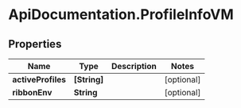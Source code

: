 # ApiDocumentation.ProfileInfoVM

## Properties
Name | Type | Description | Notes
------------ | ------------- | ------------- | -------------
**activeProfiles** | **[String]** |  | [optional] 
**ribbonEnv** | **String** |  | [optional] 


